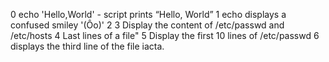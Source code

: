 0 echo 'Hello,World' - script prints “Hello, World”
1 echo  displays a confused smiley '(Ôo)'
2
3 Display the content of /etc/passwd and /etc/hosts
4 Last lines of a file"
5 Display the first 10 lines of /etc/passwd
6 displays the third line of the file iacta.
